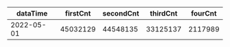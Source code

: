 |dataTime|firstCnt|secondCnt|thirdCnt|fourCnt|
|-|-|-|-|-|
|2022-05-01|45032129|44548135|33125137|2117989|